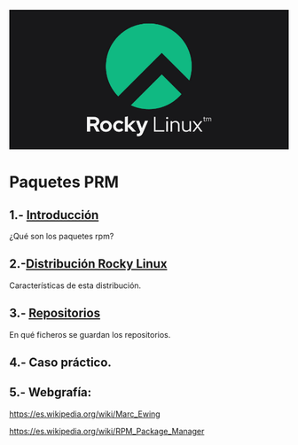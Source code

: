 ![Rockymagen](/img/rockymagen.png)
# Paquetes PRM
## 1.- [Introducción](Introduccion.md)

¿Qué son los paquetes rpm?

## 2.-[Distribución Rocky Linux](Caracteristicas.md)

Características de esta distribución.

## 3.- [Repositorios](repo.md)

En qué ficheros se guardan los repositorios.

## 4.- Caso práctico.

## 5.- Webgrafía:

https://es.wikipedia.org/wiki/Marc_Ewing

https://es.wikipedia.org/wiki/RPM_Package_Manager
